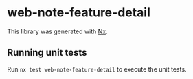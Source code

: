 # web-note-feature-detail

This library was generated with [Nx](https://nx.dev).

## Running unit tests

Run `nx test web-note-feature-detail` to execute the unit tests.
